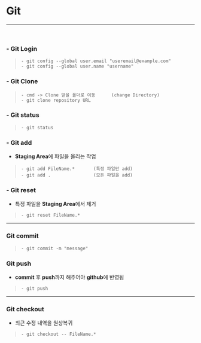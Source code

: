 # Git
<hr>
<br>

### - Git Login

> <pre><code>- git config --global user.email "useremail@example.com"
> - git config --global user.name "username"
> </pre></code>



### - Git Clone

> ```
> - cmd -> Clone 받을 폴더로 이동      (change Directory)
> - git clone repository URL          
> ```



### - Git status

> ```
> - git status
> ```


### - Git add
 - **Staging Area**에 파일을 올리는 작업
 
 >```
 > - git add FileName.*       (특정 파일만 add)
 > - git add .                (모든 파일을 add)
 >```
 
### - Git reset
 - 특정 파일을 **Staging Area**에서 제거
 
> ```
> - git reset FileName.*
> ```
 
---

### Git commit

>```
> - git commit -m "message"
>```

### Git push
* **commit** 후 **push**까지 해주어야 **github**에 반영됨
>```
> - git push
>```

---

### Git checkout 
* 최근 수정 내역을 원상복귀

>```
> - git checkout -- FileName.*
>```
